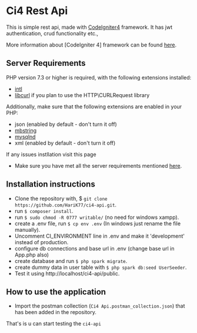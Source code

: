 # Ci4 Rest Api

This is simple rest api, made with [CodeIgniter4](http://codeigniter.com) framework. It has jwt authentication, crud functionality etc.,

More information about [CodeIgniter 4] framework can be found [here](https://codeigniter4.github.io/userguide/).

## Server Requirements

PHP version 7.3 or higher is required, with the following extensions installed:

- [intl](http://php.net/manual/en/intl.requirements.php)
- [libcurl](http://php.net/manual/en/curl.requirements.php) if you plan to use the HTTP\CURLRequest library

Additionally, make sure that the following extensions are enabled in your PHP:

- json (enabled by default - don't turn it off)
- [mbstring](http://php.net/manual/en/mbstring.installation.php)
- [mysqlnd](http://php.net/manual/en/mysqlnd.install.php)
- xml (enabled by default - don't turn it off)

If any issues instllation visit this page 
- Make sure you have met all the server requirements mentioned [here](https://codeigniter.com/user_guide/intro/requirements.html).

## Installation instructions

- Clone the repository with, $ `git clone https://github.com/HariK77/ci4-api.git`.  
- run `$ composer install`.
- run `$ sudo chmod -R 0777 writable/` (no need for windows xampp). 
- create a .env file, run `$ cp env .env` (In windows just rename the file manually).
- Uncomment CI_ENVIRONMENT line in .env and make it 'development' instead of production.
- configure db connections and base url in .env (change base url in App.php also)
- create database and run `$ php spark migrate`.
- create dummy data in user table with `$ php spark db:seed UserSeeder`.
- Test it using http://localhost/ci4-api/public.

## How to use the application

- Import the postman collection (`Ci4 Api.postman_collection.json`) that has been added in the repository.

That's is u can start testing the `ci4-api`

